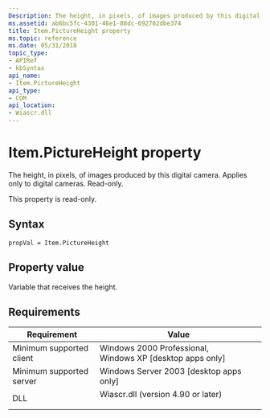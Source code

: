 ```yaml
---
Description: The height, in pixels, of images produced by this digital camera. Applies only to digital cameras. Read-only.
ms.assetid: ab6bc5fc-4301-46e1-88dc-692702dbe374
title: Item.PictureHeight property
ms.topic: reference
ms.date: 05/31/2018
topic_type: 
- APIRef
- kbSyntax
api_name: 
- Item.PictureHeight
api_type: 
- COM
api_location: 
- Wiascr.dll
---
```


# Item.PictureHeight property

The height, in pixels, of images produced by this digital camera. Applies only to digital cameras. Read-only.

This property is read-only.

## Syntax


```JScript
propVal = Item.PictureHeight
```



## Property value

Variable that receives the height.

## Requirements



| Requirement | Value |
|-------------------------------------|---------------------------------------------------------------------------------------------------------------|
| Minimum supported client<br/> | Windows 2000 Professional, Windows XP \[desktop apps only\]<br/>                                        |
| Minimum supported server<br/> | Windows Server 2003 \[desktop apps only\]<br/>                                                          |
| DLL<br/>                      | <dl> <dt>Wiascr.dll (version 4.90 or later)</dt> </dl> |



 

 




